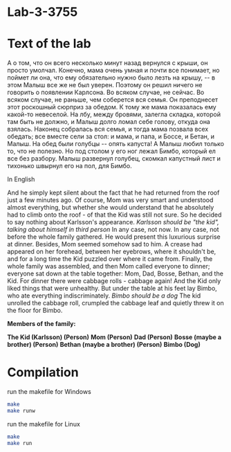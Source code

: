 # Lab-3-3755

# Text of the lab

А о том, что он всего несколько минут назад вернулся с крыши, он просто умолчал.
Конечно, мама очень умная и почти все понимает, но поймет ли она, что ему обязательно нужно было лезть на крышу, -- в этом Малыш все же не был уверен.
Поэтому он решил ничего не говорить о появлении Карлсона.
Во всяком случае, не сейчас.
Во всяком случае, не раньше, чем соберется вся семья.
Он преподнесет этот роскошный сюрприз за обедом.
К тому же мама показалась ему какой-то невеселой.
На лбу, между бровями, залегла складка, которой там быть не должно, и Малыш долго ломал себе голову, откуда она взялась.
Наконец собралась вся семья, и тогда мама позвала всех обедать; все вместе сели за стол: и мама, и папа, и Боссе, и Бетан, и Малыш.
На обед были голубцы -- опять капуста! А Малыш любил только то, что не полезно.
Но под столом у его ног лежал Бимбо, который ел все без разбору.
Малыш развернул голубец, скомкал капустный лист и тихонько швырнул его на пол, для Бимбо.

In English

And he simply kept silent about the fact that he had returned from the roof just a few minutes ago.
Of course, Mom was very smart and understood almost everything, but whether she would understand that he absolutely had to climb onto the roof - of that the Kid was still not sure.
So he decided to say nothing about Karlsson's appearance.
*Karlsson should be "the kid", talking about himself in third person*
In any case, not now.
In any case, not before the whole family gathered.
He would present this luxurious surprise at dinner.
Besides, Mom seemed somehow sad to him.
A crease had appeared on her forehead, between her eyebrows, where it shouldn't be, and for a long time the Kid puzzled over where it came from.
Finally, the whole family was assembled, and then Mom called everyone to dinner; everyone sat down at the table together: Mom, Dad, Bosse, Bethan, and the Kid.
For dinner there were cabbage rolls - cabbage again! And the Kid only liked things that were unhealthy.
But under the table at his feet lay Bimbo, who ate everything indiscriminately.
*Bimbo should be a dog*
The kid unrolled the cabbage roll, crumpled the cabbage leaf and quietly threw it on the floor for Bimbo.

**Members of the family:**

**The Kid (Karlsson) (Person)**
**Mom (Person)**
**Dad (Person)**
**Bosse (maybe a brother) (Person)**
**Bethan (maybe a brother) (Person)**
**Bimbo (Dog)**

# Compilation

run the makefile for Windows

```bash
make
make runw
```

run the makefile for Linux

```bash
make
make run
```